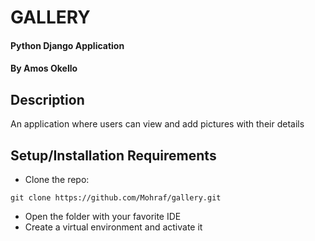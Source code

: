 # GALLERY
#### Python Django Application
#### By **Amos Okello**

## Description
An application where users can view and add pictures with their details

## Setup/Installation Requirements
* Clone the repo: 
```
git clone https://github.com/Mohraf/gallery.git
```
* Open the folder with your favorite IDE
* Create a virtual environment and activate it